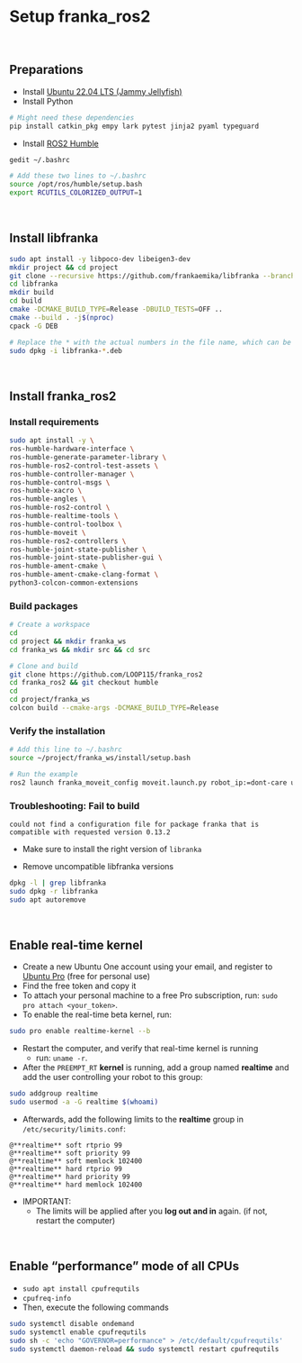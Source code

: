 # Setup franka_ros2

<br>

## Preparations

- Install [Ubuntu 22.04 LTS (Jammy Jellyfish)](https://releases.ubuntu.com/jammy/)
- Install Python

```bash
# Might need these dependencies
pip install catkin_pkg empy lark pytest jinja2 pyaml typeguard
```

- Install [ROS2 Humble](https://docs.ros.org/en/humble/Installation/Ubuntu-Install-Debians.html)

```bash
gedit ~/.bashrc
```

```bash
# Add these two lines to ~/.bashrc
source /opt/ros/humble/setup.bash
export RCUTILS_COLORIZED_OUTPUT=1
```

<br>

## Install libfranka

```bash
sudo apt install -y libpoco-dev libeigen3-dev
mkdir project && cd project
git clone --recursive https://github.com/frankaemika/libfranka --branch 0.13.2
cd libfranka
mkdir build
cd build
cmake -DCMAKE_BUILD_TYPE=Release -DBUILD_TESTS=OFF ..
cmake --build . -j$(nproc)
cpack -G DEB
```

```bash
# Replace the * with the actual numbers in the file name, which can be found in the current directory (run "ls" to see).
sudo dpkg -i libfranka-*.deb
```

<br>

## Install franka_ros2

### Install requirements

```bash
sudo apt install -y \
ros-humble-hardware-interface \
ros-humble-generate-parameter-library \
ros-humble-ros2-control-test-assets \
ros-humble-controller-manager \
ros-humble-control-msgs \
ros-humble-xacro \
ros-humble-angles \
ros-humble-ros2-control \
ros-humble-realtime-tools \
ros-humble-control-toolbox \
ros-humble-moveit \
ros-humble-ros2-controllers \
ros-humble-joint-state-publisher \
ros-humble-joint-state-publisher-gui \
ros-humble-ament-cmake \
ros-humble-ament-cmake-clang-format \
python3-colcon-common-extensions
```

### Build packages

```bash
# Create a workspace
cd
cd project && mkdir franka_ws
cd franka_ws && mkdir src && cd src
```

```bash
# Clone and build
git clone https://github.com/LOOP115/franka_ros2
cd franka_ros2 && git checkout humble
cd
cd project/franka_ws
colcon build --cmake-args -DCMAKE_BUILD_TYPE=Release
```

### Verify the installation

```bash
# Add this line to ~/.bashrc
source ~/project/franka_ws/install/setup.bash
```

```bash
# Run the example
ros2 launch franka_moveit_config moveit.launch.py robot_ip:=dont-care use_fake_hardware:=true
```

### Troubleshooting: Fail to build

`could not find a configuration file for package franka that is compatible with requested version 0.13.2`

- Make sure to install the right version of `libranka`

- Remove uncompatible libfranka versions

```bash
dpkg -l | grep libfranka
sudo dpkg -r libfranka
sudo apt autoremove
```

<br>

## Enable real-time kernel

- Create a new Ubuntu One account using your email, and register to [Ubuntu Pro](https://ubuntu.com/pro/dashboard) (free for personal use)
- Find the free token and copy it
- To attach your personal machine to a free Pro subscription, run: `sudo pro attach <your_token>`.
- To enable the real-time beta kernel, run:

```bash
sudo pro enable realtime-kernel --b
```

- Restart the computer, and verify that real-time kernel is running
  - run: `uname -r`.
- After the `PREEMPT_RT` **kernel** is running, add a group named **realtime** and add the user controlling your robot to this group:

```bash
sudo addgroup realtime
sudo usermod -a -G realtime $(whoami)
```

- Afterwards, add the following limits to the **realtime** group in `/etc/security/limits.conf`:

```
@**realtime** soft rtprio 99
@**realtime** soft priority 99
@**realtime** soft memlock 102400
@**realtime** hard rtprio 99
@**realtime** hard priority 99
@**realtime** hard memlock 102400
```

- IMPORTANT:
  - The limits will be applied after you **log out and in** again. (if not, restart the computer)

<br>

## Enable “performance” mode of all CPUs

- `sudo apt install cpufrequtils`
- `cpufreq-info`
- Then, execute the following commands

```bash
sudo systemctl disable ondemand
sudo systemctl enable cpufrequtils
sudo sh -c 'echo "GOVERNOR=performance" > /etc/default/cpufrequtils'
sudo systemctl daemon-reload && sudo systemctl restart cpufrequtils
```
